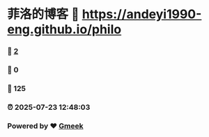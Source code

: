 # 菲洛的博客 :link: https://andeyi1990-eng.github.io/philo 
### :page_facing_up: [2](https://andeyi1990-eng.github.io/philo/tag.html) 
### :speech_balloon: 0 
### :hibiscus: 125 
### :alarm_clock: 2025-07-23 12:48:03 
### Powered by :heart: [Gmeek](https://github.com/Meekdai/Gmeek)
